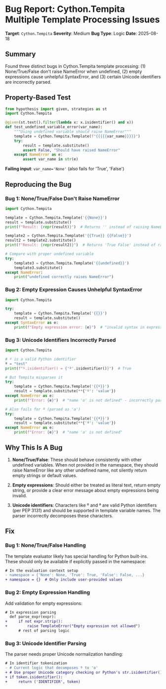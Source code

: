 # Bug Report: Cython.Tempita Multiple Template Processing Issues

**Target**: `Cython.Tempita`
**Severity**: Medium
**Bug Type**: Logic
**Date**: 2025-08-18

## Summary

Found three distinct bugs in Cython.Tempita template processing: (1) None/True/False don't raise NameError when undefined, (2) empty expressions cause unhelpful SyntaxError, and (3) certain Unicode identifiers are incorrectly parsed.

## Property-Based Test

```python
from hypothesis import given, strategies as st
import Cython.Tempita

@given(st.text().filter(lambda x: x.isidentifier() and x))
def test_undefined_variable_error(var_name):
    """Using undefined variable should raise NameError"""
    template = Cython.Tempita.Template(f"{{{{{var_name}}}}}")
    try:
        result = template.substitute()
        assert False, "Should have raised NameError"
    except NameError as e:
        assert var_name in str(e)
```

**Failing input**: `var_name='None'` (also fails for 'True', 'False')

## Reproducing the Bug

### Bug 1: None/True/False Don't Raise NameError

```python
import Cython.Tempita

template = Cython.Tempita.Template('{{None}}')
result = template.substitute()
print(f"Result: {repr(result)}")  # Returns '' instead of raising NameError

template2 = Cython.Tempita.Template('{{True}} {{False}}')
result2 = template2.substitute()
print(f"Result: {repr(result2)}")  # Returns 'True False' instead of raising NameError

# Compare with proper undefined variable
try:
    template3 = Cython.Tempita.Template('{{undefined}}')
    template3.substitute()
except NameError:
    print("undefined correctly raises NameError")
```

### Bug 2: Empty Expression Causes Unhelpful SyntaxError

```python
import Cython.Tempita

try:
    template = Cython.Tempita.Template('{{}}')
    result = template.substitute()
except SyntaxError as e:
    print(f"Empty expression error: {e}")  # "invalid syntax in expression: "
```

### Bug 3: Unicode Identifiers Incorrectly Parsed

```python
import Cython.Tempita

# º is a valid Python identifier
º = "test"
print(f"º.isidentifier() = {'º'.isidentifier()}")  # True

# But Tempita misparses it
try:
    template = Cython.Tempita.Template('{{º}}')
    result = template.substitute(**{'º': 'value'})
except NameError as e:
    print(f"Error: {e}")  # "name 'o' is not defined" - incorrectly parsed as 'o'

# Also fails for ª (parsed as 'a')
try:
    template = Cython.Tempita.Template('{{ª}}')
    result = template.substitute(**{'ª': 'value'})
except NameError as e:
    print(f"Error: {e}")  # "name 'a' is not defined"
```

## Why This Is A Bug

1. **None/True/False**: These should behave consistently with other undefined variables. When not provided in the namespace, they should raise NameError like any other undefined name, not silently return empty strings or default values.

2. **Empty expressions**: Should either be treated as literal text, return empty string, or provide a clear error message about empty expressions being invalid.

3. **Unicode identifiers**: Characters like º and ª are valid Python identifiers (per PEP 3131) and should be supported in template variable names. The parser incorrectly decomposes these characters.

## Fix

### Bug 1: None/True/False Handling
The template evaluator likely has special handling for Python built-ins. These should only be available if explicitly passed in the namespace:

```diff
# In the evaluation context setup
- namespace = {'None': None, 'True': True, 'False': False, ...}
+ namespace = {}  # Only include user-provided values
```

### Bug 2: Empty Expression Handling
Add validation for empty expressions:

```diff
# In expression parsing
  def parse_expr(expr):
+     if not expr.strip():
+         raise TemplateError("Empty expression not allowed")
      # rest of parsing logic
```

### Bug 3: Unicode Identifier Parsing
The parser needs proper Unicode normalization handling:

```diff
# In identifier tokenization
- # Current logic that decomposes º to 'o'
+ # Use proper Unicode category checking or Python's str.isidentifier()
+ if token.isidentifier():
+     return ('IDENTIFIER', token)
```